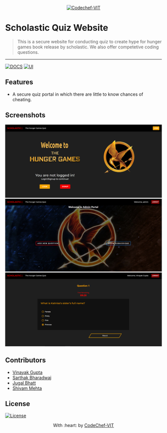 <p align="center"><a href="http://www.codechefvit.com" target="_blank"><img src="https://s3.amazonaws.com/codechef_shared/sites/all/themes/abessive/logo-3.png" title="CodeChef-VIT" alt="Codechef-VIT"></a>
</p>

# Scholastic Quiz Website

> <Subtitle>
> This is a secure website for conducting quiz to create hype for hunger games book release by scholastic. We also offer competetive coding questions.

---
[![DOCS](https://img.shields.io/badge/Documentation-see%20docs-green?style=flat-square&logo=appveyor)](https://documenter.getpostman.com/view/10968840/Szt8cUyo?version=latest)
  [![UI ](https://img.shields.io/badge/User%20Interface-Link%20to%20UI-orange?style=flat-square&logo=appveyor)](https://hungergames.codechefvit.com/)


## Features
- A secure quiz portal in which there are little to know chances of cheating.


## Screenshots
<img src="https://github.com/CodeChefVIT/Scholastic-Quiz/blob/master/public/ss/cc%20(1).png" alt="Project Screenshots">
<img src="https://github.com/CodeChefVIT/Scholastic-Quiz/blob/master/public/ss/cc%20(2).png" alt="Project Screenshots">
<img src="https://github.com/CodeChefVIT/Scholastic-Quiz/blob/master/public/ss/cc%20(3).png" alt="Project Screenshots">

## Contributors
- <a href="https://github.com/gvinayakgupta">Vinayak Gupta</a>
- <a href="https://github.com/Sarthakbh321">Sarthak Bharadwaj</a>
- <a href="https://github.com/jugalbhatt123">Jugal Bhatt</a>
- <a href="https://github.com/N0v0cain3">Shivam Mehta</a>

## License

[![License](http://img.shields.io/:license-mit-blue.svg?style=flat-square)](http://badges.mit-license.org)

<p align="center">
	With :heart: by <a href="http://www.codechefvit.com" target="_blank">CodeChef-VIT</a>
</p>
